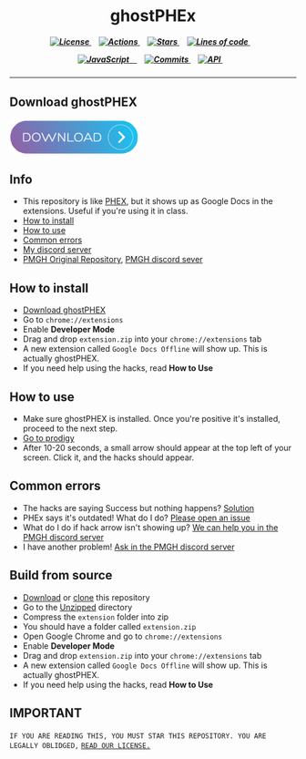 <h1 align = "center">ghostPHEx</h1>

<h5 align = "center">

<a href = "https://github.com/ProdigyPNP/ghostPHEx/blob/main/LICENSE.txt">	
	<img alt="License" src="https://img.shields.io/badge/License-MPL--2.0-important?logo=GitHub&logoColor=white&style=for-the-badge">
</a>⠀

<a href = "https://github.com/ProdigyPNP/ghostPHEx/actions">	
	<img alt="Actions" src="https://img.shields.io/github/workflow/status/afkvido/ghostPHEX/ghostPHEX?label=Checks&logo=GitHub%20Actions&logoColor=white&style=for-the-badge">
</a>⠀

  
<a href = "https://github.com/ProdigyPNP/ghostPHEx/stargazers">	
	<img alt="Stars" src="https://img.shields.io/github/stars/afkvido/ghostPHEX?color=yellow&logo=GitHub&logoColor=white&style=for-the-badge">
</a>⠀
  
  
<a href = "https://github.com/ProdigyPNP/ghostPHEx/find/main">
	<img alt="Lines of code" src="https://img.shields.io/tokei/lines/github/afkvido/ghostPHEX?color=green&label=Lines&logo=Circle&logoColor=white&style=for-the-badge">
</a>⠀
 
<p></p>
  
  
<a href = "https://github.com/ProdigyPNP/ghostPHEx/search?l=javascript">	 
	<img alt="JavaScript" src="https://img.shields.io/github/languages/top/afkvido/ghostPHEX?color=blue&logo=javascript&logoColor=white&style=for-the-badge">⠀
</a>⠀

<a href = "https://github.com/ProdigyPNP/ghostPHEx/pulse">
	<img alt="Commits" src = "https://img.shields.io/github/commit-activity/y/afkvido/ghostPHEX?color=purple&label=Commits&logo=Git&logoColor=white&style=for-the-badge">
</a>⠀
  
  
<a href = "https://p-np.prodigypnp.repl.co">
    <img alt="API" src="https://img.shields.io/website?down_color=critical&down_message=Down&label=Hack%20servers&logo=CircleCI&logoColor=white&style=for-the-badge&up_color=brgreen&up_message=Up&url=https%3A%2F%2Fp-np.prodigypnp.repl.co/game.min.js">
</a>⠀
  
  
</h5>


_____
## Download ghostPHEX

<a href = "https://github.com/ProdigyPNP/ghostPHEX/releases">
<img src="https://raw.githubusercontent.com/ProdigyPNP/image-storage/main/download.png" width="225">
</a>


## Info
- This repository is like [PHEX](https://github.com/ProdigyPNP/ProdigyMathGameHacking/tree/master/PHEx), but it shows up as Google Docs in the extensions. Useful if you're using it in class.
- <a href = "https://github.com/ProdigyPNP/ghostPHEX#how-to-install">How to install</a>
- <a href = "https://github.com/ProdigyPNP/ghostPHEX#how-to-use">How to use</a>
- [Common errors](https://github.com/ProdigyPNP/ghostPHEX#common-errors)
- [My discord server](https://disboard.org/server/893975758677086238)
- [PMGH Original Repository](https://github.com/ProdigyPNP/ProdigyMathGameHacking), [PMGH discord sever](https://dsc.gg/ProdigyPPN)


## How to install
- [Download ghostPHEX](https://github.com/ProdigyPNP/ghostPHEX/raw/main/Zipped/extension.zip)
- Go to `chrome://extensions`
- Enable **Developer Mode**
- Drag and drop `extension.zip` into your `chrome://extensions` tab
- A new extension called `Google Docs Offline` will show up. This is actually ghostPHEX.
- If you need help using the hacks, read **How to Use**

## How to use
- Make sure ghostPHEX is installed. Once you're positive it's installed, proceed to the next step.
- [Go to prodigy](https://play.prodigygame.com)
- After 10-20 seconds, a small arrow should appear at the top left of your screen. Click it, and the hacks should appear.

## Common errors
- The hacks are saying Success but nothing happens? [Solution](https://gist.github.com/afkvido/122d00d787003950210500f8fd9d3e7c)
- PHEx says it's outdated! What do I do? [Please open an issue](https://github.com/ProdigyPNP/ghostPHEX/issues/new/choose)
- What do I do if hack arrow isn't showing up? [We can help you in the PMGH discord server](https://dsc.gg/ProdigyPNP)
- I have another problem! [Ask in the PMGH discord server](https://dsc.gg/ProdigyPNP)

## Build from source
- [Download](https://github.com/ProdigyPNP/ghostPHEX/archive/refs/heads/main.zip) or [clone](https://docs.github.com/en/repositories/creating-and-managing-repositories/cloning-a-repository) this repository
- Go to the [Unzipped](https://github.com/ProdigyPNP/ghostPHEX/tree/main/Unzipped) directory
- Compress the `extension` folder into zip
- You should have a folder called `extension.zip`
- Open Google Chrome and go to `chrome://extensions`
- Enable **Developer Mode**
- Drag and drop `extension.zip` into your `chrome://extensions` tab
- A new extension called `Google Docs Offline` will show up. This is actually ghostPHEX.
- If you need help using the hacks, read **How to Use**

## IMPORTANT
`IF YOU ARE READING THIS, YOU MUST STAR THIS REPOSITORY. YOU ARE LEGALLY OBLIDGED,` [`READ OUR LICENSE.`](https://github.com/ProdigyPNP/ghostPHEX/tree/main/LICENSE.txt)
